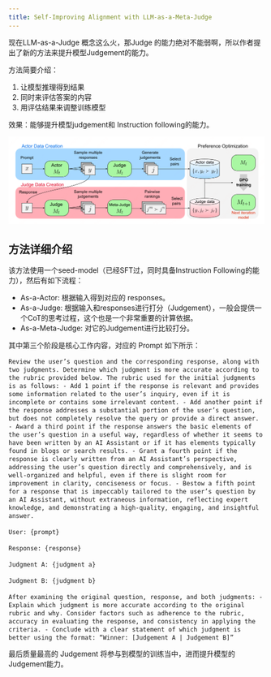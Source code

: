 ```yaml
---
title: Self-Improving Alignment with LLM-as-a-Meta-Judge
---
```



现在LLM-as-a-Judge 概念这么火，那Judge 的能力绝对不能弱啊，所以作者提出了新的方法来提升模型Judgement的能力。

方法简要介绍：
1. 让模型推理得到结果
2. 同时来评估答案的内容
3. 用评估结果来调整训练模型

效果：能够提升模型judgement和 Instruction following的能力。

![instructure](./imgs/meta-reward-method-instructure.png)

## 方法详细介绍

该方法使用一个seed-model（已经SFT过，同时具备Instruction Following的能力），然后有如下流程：

* As-a-Actor: 根据输入得到对应的 responses。
* As-a-Judge: 根据输入和responses进行打分（Judgement），一般会提供一个CoT的思考过程，这个也是一个非常重要的计算依据。
* As-a-Meta-Judge: 对它的Judgement进行比较打分。

其中第三个阶段是核心工作内容，对应的 Prompt 如下所示：

```text
Review the user’s question and the corresponding response, along with two judgments. Determine which judgment is more accurate according to the rubric provided below. The rubric used for the initial judgments is as follows: - Add 1 point if the response is relevant and provides some information related to the user’s inquiry, even if it is incomplete or contains some irrelevant content. - Add another point if the response addresses a substantial portion of the user’s question, but does not completely resolve the query or provide a direct answer. - Award a third point if the response answers the basic elements of the user’s question in a useful way, regardless of whether it seems to have been written by an AI Assistant or if it has elements typically found in blogs or search results. - Grant a fourth point if the response is clearly written from an AI Assistant’s perspective, addressing the user’s question directly and comprehensively, and is well-organized and helpful, even if there is slight room for improvement in clarity, conciseness or focus. - Bestow a fifth point for a response that is impeccably tailored to the user’s question by an AI Assistant, without extraneous information, reflecting expert knowledge, and demonstrating a high-quality, engaging, and insightful answer. 

User: {prompt} 

Response: {response} 

Judgment A: {judgment a} 

Judgment B: {judgment b} 

After examining the original question, response, and both judgments: - Explain which judgment is more accurate according to the original rubric and why. Consider factors such as adherence to the rubric, accuracy in evaluating the response, and consistency in applying the criteria. - Conclude with a clear statement of which judgment is better using the format: “Winner: [Judgement A | Judgement B]”
```

最后质量最高的 Judgement 将参与到模型的训练当中，进而提升模型的Judgement能力。
